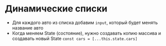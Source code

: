 # Динамические списки
* Для каждого авто из списка добавим `input`, который будет менять название авто
* Когда меняем State (состояние), нужно создавать копию массива и создавать новый State `const cars = [...this.state.cars]`
